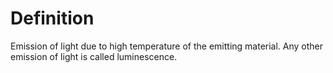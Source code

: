 # Definition

Emission of light due to high temperature of the emitting material. Any
other emission of light is called luminescence.
